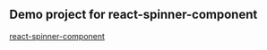 ## Demo project for react-spinner-component

[react-spinner-component](https://github.com/fergomap/react-element-spinner)
